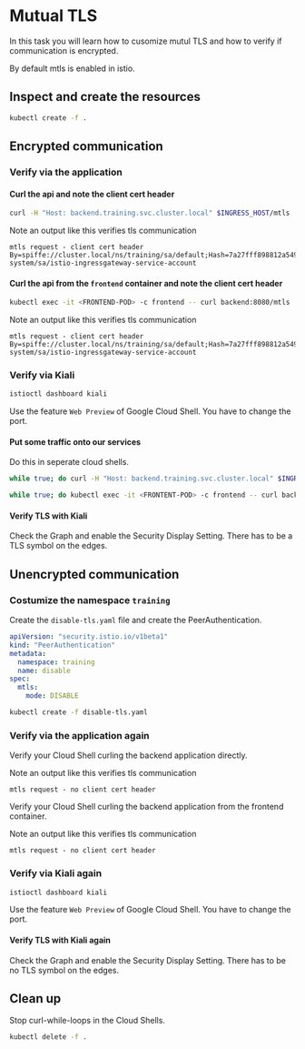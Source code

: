 # Mutual TLS

In this task you will learn how to cusomize mutul TLS and how to verify if communication is encrypted.

By default mtls is enabled in istio.

## Inspect and create the resources

```bash
kubectl create -f .
```

## Encrypted communication

### Verify via the application

#### Curl the api and note the client cert header

```bash
curl -H "Host: backend.training.svc.cluster.local" $INGRESS_HOST/mtls
```

Note an output like this verifies tls communication

```log
mtls request - client cert header By=spiffe://cluster.local/ns/training/sa/default;Hash=7a27fff898812a54990ae99edd24346880a7c1614cf031077139f68ca571d0a9;Subject="";URI=spiffe://cluster.local/ns/istio-system/sa/istio-ingressgateway-service-account
```

#### Curl the api from the `frontend` container and note the client cert header

```bash
kubectl exec -it <FRONTEND-POD> -c frontend -- curl backend:8080/mtls
```

Note an output like this verifies tls communication

```log
mtls request - client cert header By=spiffe://cluster.local/ns/training/sa/default;Hash=7a27fff898812a54990ae99edd24346880a7c1614cf031077139f68ca571d0a9;Subject="";URI=spiffe://cluster.local/ns/istio-system/sa/istio-ingressgateway-service-account
```

### Verify via Kiali

```bash
istioctl dashboard kiali
```

Use the feature `Web Preview` of Google Cloud Shell. You have to change the port.

#### Put some traffic onto our services

Do this in seperate cloud shells.

```bash
while true; do curl -H "Host: backend.training.svc.cluster.local" $INGRESS_HOST/mtls; sleep 5; done
```

```bash
while true; do kubectl exec -it <FRONTENT-POD> -c frontend -- curl backend:8080/mtls; sleep 5; done
```

#### Verify TLS with Kiali

Check the Graph and enable the Security Display Setting. There has to be a TLS symbol on the edges.

## Unencrypted communication

### Costumize the namespace `training`

Create the `disable-tls.yaml` file and create the PeerAuthentication.

```yaml
apiVersion: "security.istio.io/v1beta1"
kind: "PeerAuthentication"
metadata:
  namespace: training
  name: disable
spec:
  mtls:
    mode: DISABLE
```

```bash
kubectl create -f disable-tls.yaml
```

### Verify via the application again

Verify your Cloud Shell curling the backend application directly.

Note an output like this verifies tls communication

```log
mtls request - no client cert header
```

Verify your Cloud Shell curling the backend application from the frontend container.

Note an output like this verifies tls communication

```log
mtls request - no client cert header
```

### Verify via Kiali again

```bash
istioctl dashboard kiali
```

Use the feature `Web Preview` of Google Cloud Shell. You have to change the port.

#### Verify TLS with Kiali again

Check the Graph and enable the Security Display Setting. There has to be no TLS symbol on the edges.

## Clean up

Stop curl-while-loops in the Cloud Shells.

```bash
kubectl delete -f .
```
